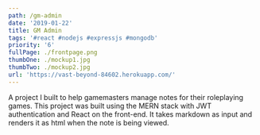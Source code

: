 ```yaml
---
path: /gm-admin
date: '2019-01-22'
title: GM Admin
tags: '#react #nodejs #expressjs #mongodb'
priority: '6'
fullPage: ./frontpage.png
thumbOne: ./mockup1.jpg
thumbTwo: ./mockup2.jpg
url: 'https://vast-beyond-84602.herokuapp.com/'
---
```


A project I built to help gamemasters manage notes for their roleplaying games. This project was built using the MERN stack with JWT authentication and React on the front-end. It takes markdown as input and renders it as html when the note is being viewed.
